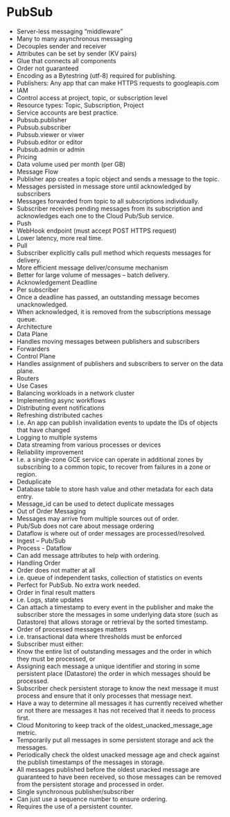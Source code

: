 # PubSub

- Server-less messaging “middleware”
- Many to many asynchronous messaging
- Decouples sender and receiver
- Attributes can be set by sender (KV pairs)
- Glue that connects all components
- Order not guaranteed
- Encoding as a Bytestring (utf-8) required for publishing.
- Publishers: Any app that can make HTTPS requests to googleapis.com
- IAM
- Control access at project, topic, or subscription level
- Resource types: Topic, Subscription, Project
- Service accounts are best practice.
- Pubsub.publisher
- Pubsub.subscriber
- Pubsub.viewer or viwer
- Pubsub.editor or editor
- Pubsub.admin or admin
- Pricing
- Data volume used per month (per GB)
- Message Flow
- Publisher app creates a topic object and sends a message to the topic.
- Messages persisted in message store until acknowledged by subscribers
- Messages forwarded from topic to all subscriptions individually.
- Subscriber receives pending messages from its subscription and acknowledges each one to the Cloud Pub/Sub service.
- Push
- WebHook endpoint (must accept POST HTTPS request)
- Lower latency, more real time.
- Pull
- Subscriber explicitly calls pull method which requests messages for delivery.
- More efficient message deliver/consume mechanism
- Better for large volume of messages – batch delivery.
- Acknowledgement Deadline
- Per subscriber
- Once a deadline has passed, an outstanding message becomes unacknowledged.
- When acknowledged, it is removed from the subscriptions message queue.
- Architecture
- Data Plane
- Handles moving messages between publishers and subscribers
- Forwarders
- Control Plane
- Handles assignment of publishers and subscribers to server on the data plane.
- Routers
- Use Cases
- Balancing workloads in a network cluster
- Implementing async workflows
- Distributing event notifications
- Refreshing distributed caches	
- I.e. An app can publish invalidation events to update the IDs of objects that have changed
- Logging to multiple systems
- Data streaming from various processes or devices
- Reliability improvement
- I.e. a single-zone GCE service can operate in additional zones by subscribing to a common topic, to recover from failures in a zone or region.
- Deduplicate
- Database table to store hash value and other metadata for each data entry.
- Message_id can be used to detect duplicate messages
- Out of Order Messaging
- Messages may arrive from multiple sources out of order.
- Pub/Sub does not care about message ordering
- Dataflow is where out of order messages are processed/resolved.
- Ingest – Pub/Sub
- Process - Dataflow
- Can add message attributes to help with ordering.
- Handling Order
- Order does not matter at all
- i.e. queue of independent tasks, collection of statistics on events
- Perfect for PubSub. No extra work needed.
- Order in final result matters
- i.e. Logs, state updates
- Can attach a timestamp to every event in the publisher and make the subscriber store the messages in some underlying data store (such as Datastore) that allows storage or retrieval by the sorted timestamp.
- Order of processed messages matters
- i.e. transactional data where thresholds must be enforced
- Subscriber must either:
- Know the entire list of outstanding messages and the order in which they must be processed, or
- Assigning each message a unique identifier and storing in some persistent place (Datastore) the order in which messages should be processed.
- Subscriber check persistent storage to know the next message it must process and ensure that it only processes that message next.
- Have a way to determine all messages it has currently received whether or not there are messages it has not received that it needs to process first.
- Cloud Monitoring to keep track of the oldest_unacked_message_age metric.
- Temporarily put all messages in some persistent storage and ack the messages.
- Periodically check the oldest unacked message age and check against the publish timestamps of the messages in storage.
- All messages published before the oldest unacked message are guaranteed to have been received, so those messages can be removed from the persistent storage and processed in order.
- Single synchronous publisher/subscriber
- Can just use a sequence number to ensure ordering.
- Requires the use of a persistent counter.
